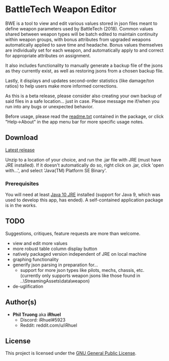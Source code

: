 # BattleTech Weapon Editor

BWE is a tool to view and edit various values stored in json files meant to define weapon parameters used by BattleTech (2018). Common values shared between weapon types will be batch edited to maintain continuity within weapon groups, with bonus attributes from upgraded weapons automatically applied to save time and headache. Bonus values themselves are individually set for each weapon, and automatically apply to and correct for appropriate attributes on assignment.

It also includes functionality to manually generate a backup  file of the jsons as they currently exist, as well as restoring jsons from a chosen backup file.

Lastly, it displays and updates second-order statistics (like damage/ton ratios) to help users make more informed corrections. 

As this is a beta release, please consider also creating your own backup of said files in a safe location... just in case. Please message me if/when you run into any bugs or unexpected behavior. 

Before usage, please read the [readme.txt](https://github.com/iRhuel/BattleTechWeaponEditor/blob/master/src/readme.txt) contained in the package, or click "Help->About" in the app menu bar for more specific usage notes. 

## Download

[Latest release](https://github.com/iRhuel/BattleTechWeaponEditor/releases)

Unzip to a location of your choice, and run the .jar file with JRE (must have JRE installed). If it doesn't automatically do so, right click on .jar, click 'open with...', and select 'Java(TM) Platform SE Binary'.

### Prerequisites

You will need at least [Java 10 JRE](http://www.oracle.com/technetwork/java/javase/downloads/jre10-downloads-4417026.html) installed (support for Java 9, which was used to develop this app, has ended). A self-contained application package is in the works. 

## TODO

Suggestions, critiques, feature requests are more than welcome.

- view and edit more values
- more robust table column display button 
- natively packaged version independent of JRE on local machine
- graphing functionality
- generify json parsing in preparation for...
    - support for more json types like pilots, mechs, chassis, etc. (currently only supports weapon jsons like those found in ..\StreamingAssets\data\weapon)
- de-uglification

## Author(s)

* **Phil Truong** aka **iRhuel**
    * Discord: iRhuel#5923
    * Reddit: reddit.com/u/iRhuel

## License

This project is licensed under the [GNU General Public License](https://www.gnu.org/licenses/gpl-3.0.en.html).